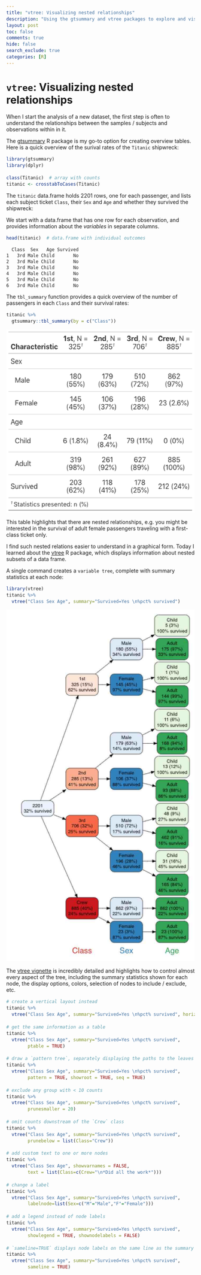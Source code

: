 ```yaml
---
title: "vtree: Visualizing nested relationships"
description: "Using the gtsummary and vtree packages to explore and visualize (nested) relationships."
layout: post
toc: false
comments: true
hide: false
search_exclude: true
categories: [R]
---
```


# `vtree`: Visualizing nested relationships

When I start the analysis of a new dataset, the first step is often to understand the relationships
between the samples / subjects and observations within in it.

The [gtsummary](https://github.com/ddsjoberg/gtsummary) R package is my go-to option for creating overview tables. 
Here is a quick overview of the surival rates of the `Titanic` shipwreck:

```r
library(gtsummary)
library(dplyr)

class(Titanic)  # array with counts
titanic <- crosstabToCases(Titanic)
```

The `titanic` data.frame holds 2201 rows, one for each passenger,
and lists each subject ticket `Class`, their `Sex` and `Age` and whether they
survived the shipwreck:

We start with a data.frame that has one row for each observation, and provides
information about the *variables* in separate columns.

```r
head(titanic)  # data.frame with individual outcomes
```

```
  Class  Sex   Age Survived
1   3rd Male Child       No
2   3rd Male Child       No
3   3rd Male Child       No
4   3rd Male Child       No
5   3rd Male Child       No
6   3rd Male Child       No
```

The `tbl_summary` function provides a quick overview of the number of passengers 
in each `Class` and their survival rates:

```r
titanic %>%
  gtsummary::tbl_summary(by = c("Class"))
```

![tbl_summary example](images/tbl_summary_example.png)


This table highlights that there are nested relationships, e.g. you might be interested
in the survival of adult female passengers traveling with a first-class ticket only. 

I find such nested relations easier to understand in a graphical form. Today I learned about
the [vtree](https://cran.r-project.org/web/packages/vtree/index.html) R package, 
which displays information about nested subsets of a data frame.

A single command creates a `variable tree`, complete with summary statistics at each node:

```r
library(vtree)
titanic %>%
  vtree("Class Sex Age", summary="Survived=Yes \n%pct% survived")
```

![vtree example output](images/vtree_example.png)

The [vtree vignette](https://cran.r-project.org/web/packages/vtree/vignettes/vtree.html) 
is incredibly detailed and highlights how to control
almost every aspect of the tree, including the summary statistics shown for
each node, the display options, colors, selection of nodes to include / exclude,
etc.

```r
# create a vertical layout instead
titanic %>%
  vtree("Class Sex Age", summary="Survived=Yes \n%pct% survived", horiz = FALSE)

# get the same information as a table
titanic %>%
  vtree("Class Sex Age", summary="Survived=Yes \n%pct% survived",
        ptable = TRUE)

# draw a `pattern tree`, separately displaying the paths to the leaves
titanic %>%
  vtree("Class Sex Age", summary="Survived=Yes \n%pct% survived",
        pattern = TRUE, showroot = TRUE, seq = TRUE)

# exclude any group with < 10 counts
titanic %>%
  vtree("Class Sex Age", summary="Survived=Yes \n%pct% survived",
        prunesmaller = 20)

# omit counts downstream of the `Crew` class
titanic %>%
  vtree("Class Sex Age", summary="Survived=Yes \n%pct% survived",
        prunebelow = list(Class="Crew"))

# add custom text to one or more nodes
titanic %>%
  vtree("Class Sex Age", showvarnames = FALSE, 
        text = list(Class=c(Crew="\n*Did all the work*")))

# change a label
titanic %>%
  vtree("Class Sex Age", summary="Survived=Yes \n%pct% survived",
        labelnode=list(Sex=c("M"="Male","F"="Female")))

# add a legend instead of node labels
titanic %>%
  vtree("Class Sex Age", summary="Survived=Yes \n%pct% survived",
        showlegend = TRUE, shownodelabels = FALSE)

# `sameline=TRUE` displays node labels on the same line as the summary
titanic %>%
  vtree("Class Sex Age", summary="Survived=Yes \n%pct% survived",
        sameline = TRUE)
```

